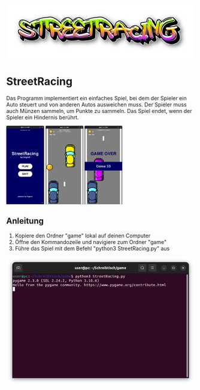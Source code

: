 ![Logo](https://github.com/b1gm0/StreetRacing/blob/main/Logo.png?raw=true)

# StreetRacing
Das Programm implementiert ein einfaches Spiel, bei dem der Spieler ein Auto steuert und von anderen Autos ausweichen muss. Der Spieler muss auch Münzen sammeln, um Punkte zu sammeln. Das Spiel endet, wenn der Spieler ein Hindernis berührt.

<img src="https://github.com/b1gm0/StreetRacing/blob/main/Spielstand1.png?raw=true" width="20%" height="20%">
<img src="https://github.com/b1gm0/StreetRacing/blob/main/Spielstand2.png?raw=true" width="20%" height="20%">
<img src="https://github.com/b1gm0/StreetRacing/blob/main/Spielstand3.png?raw=true" width="20%" height="20%">

## Anleitung
1. Kopiere den Ordner "game" lokal auf deinen Computer
2. Öffne den Kommandozeile und navigiere zum Ordner "game"
3. Führe das Spiel mit dem Befehl "python3 StreetRacing.py" aus

![Ausführung](https://github.com/b1gm0/StreetRacing/blob/main/Ausfuehrung.png?raw=true)
